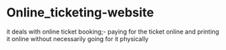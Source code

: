 # Online_ticketing-website
it deals with online ticket booking;- paying for the ticket online and printing it online without necessarily going for it physically

